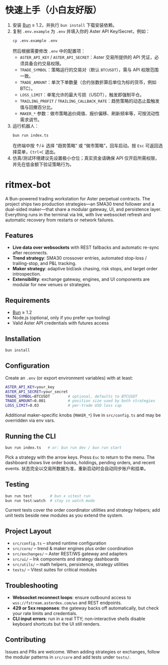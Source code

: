 # 快速上手（小白友好版）
1. 安装 [Bun](https://bun.com) ≥ 1.2，并执行 `bun install` 下载安装依赖。
2. 复制 `.env.example` 为 `.env` 并填入你的 Aster API Key/Secret，例如：
   ```bash
   cp .env.example .env
   ```
   然后根据需要修改 `.env` 中的配置项：
   - `ASTER_API_KEY` / `ASTER_API_SECRET`：Aster 交易所提供的 API 凭证，必须具备合约交易权限。
   - `TRADE_SYMBOL`：策略运行的交易对（默认 `BTCUSDT`），需与 API 权限范围一致。
   - `TRADE_AMOUNT`：单次下单数量（合约张数折算后单位为标的货币，例如 BTC）。
   - `LOSS_LIMIT`：单笔允许的最大亏损（USDT），触发即强制平仓。
   - `TRAILING_PROFIT` / `TRAILING_CALLBACK_RATE`：趋势策略的动态止盈触发值与回撤百分比。
   - `MAKER_*` 参数：做市策略追价阈值、报价偏移、刷新频率等，可按流动性需求调节。
3. 运行机器人：
   ```bash
   bun run index.ts
   ```
   在终端中按 ↑/↓ 选择 “趋势策略” 或 “做市策略”，回车启动。按 `Esc` 可返回选择菜单，`Ctrl+C` 退出。
4. 仿真/测试环境建议先设置极小仓位；真实资金请确保 API 仅开启所需权限，并先在低金额下验证策略行为。

# ritmex-bot

A Bun-powered trading workstation for Aster perpetual contracts. The project ships two production strategies—an SMA30 trend follower and a dual-sided maker—that share a modular gateway, UI, and persistence layer. Everything runs in the terminal via Ink, with live websocket refresh and automatic recovery from restarts or network failures.

## Features
- **Live data over websockets** with REST fallbacks and automatic re-sync after reconnects.
- **Trend strategy**: SMA30 crossover entries, automated stop-loss / trailing-stop, and P&L tracking.
- **Maker strategy**: adaptive bid/ask chasing, risk stops, and target order introspection.
- **Extensibility**: exchange gateway, engines, and UI components are modular for new venues or strategies.

## Requirements
- [Bun](https://bun.com) ≥ 1.2
- Node.js (optional, only if you prefer `npm` tooling)
- Valid Aster API credentials with futures access

## Installation
```bash
bun install
```

## Configuration
Create an `.env` (or export environment variables) with at least:
```bash
ASTER_API_KEY=your_key
ASTER_API_SECRET=your_secret
TRADE_SYMBOL=BTCUSDT        # optional, defaults to BTCUSDT
TRADE_AMOUNT=0.001          # position size used by both strategies
LOSS_LIMIT=0.03             # per-trade USD loss cap
```
Additional maker-specific knobs (`MAKER_*`) live in `src/config.ts` and may be overridden via env vars.

## Running the CLI
```bash
bun run index.ts   # or: bun run dev / bun run start
```
Pick a strategy with the arrow keys. Press `Esc` to return to the menu. The dashboard shows live order books, holdings, pending orders, and recent events. 状态完全以交易所数据为准，重新启动时会自动同步账户和挂单。

## Testing
```bash
bun run test        # bun x vitest run
bun run test:watch  # stay in watch mode
```
Current tests cover the order coordinator utilities and strategy helpers; add unit tests beside new modules as you extend the system.

## Project Layout
- `src/config.ts` – shared runtime configuration
- `src/core/` – trend & maker engines plus order coordination
- `src/exchanges/` – Aster REST/WS gateway and adapters
- `src/ui/` – Ink components and strategy dashboards
- `src/utils/` – math helpers, persistence, strategy utilities
- `tests/` – Vitest suites for critical modules

## Troubleshooting
- **Websocket reconnect loops**: ensure outbound access to `wss://fstream.asterdex.com/ws` and REST endpoints.
- **429 or 5xx responses**: the gateway backs off automatically, but check your rate limits and credentials.
- **CLI input errors**: run in a real TTY; non-interactive shells disable keyboard shortcuts but the UI still renders.

## Contributing
Issues and PRs are welcome. When adding strategies or exchanges, follow the modular patterns in `src/core` and add tests under `tests/`.

